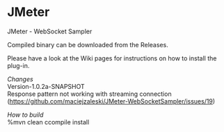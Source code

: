 JMeter
======

JMeter - WebSocket Sampler

Compiled binary can be downloaded from the Releases.

Please have a look at the Wiki pages for instructions on how to install the plug-in.

*Changes*  
Version-1.0.2a-SNAPSHOT  
Response pattern not working with streaming connection  
(https://github.com/maciejzaleski/JMeter-WebSocketSampler/issues/19)  

*How to build*  
%mvn clean ccompile install  
